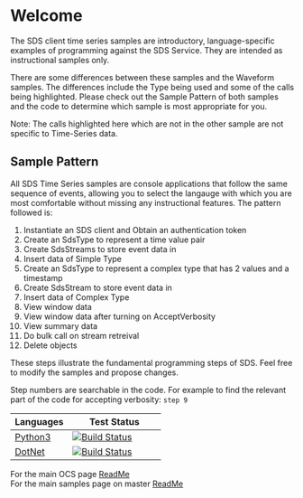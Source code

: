 Welcome
========

The SDS client time series samples are introductory, language-specific examples of programming against the SDS Service. They are intended as instructional samples only.


There are some differences between these samples and the Waveform samples.  The differences include the Type being used and some of the calls being highlighted.  Please check out the Sample Pattern of both samples and the code to determine which sample is most appropriate for you.

Note: The calls highlighted here which are not in the other sample are not specific to Time-Series data.

Sample Pattern
--------------

All SDS Time Series samples are console applications that follow the same sequence of events, allowing you to select the langauge with which you are most comfortable without missing any instructional features. The pattern followed is:

1.  Instantiate an SDS client and Obtain an authentication token
2.  Create an SdsType to represent a time value pair
3.  Create SdsStreams to store event data in
4.  Insert data of Simple Type
5.  Create an SdsType to represent a complex type that has 2 values and a timestamp
6.  Create SdsStream to store event data in
7.  Insert data of Complex Type
8.  View window data
9.  View window data after turning on AcceptVerbosity
10. View summary data
11. Do bulk call on stream retreival
12. Delete objects

These steps illustrate the fundamental programming steps of SDS.  Feel free to modify the samples and propose changes.

Step numbers are searchable in the code.  For example to find the relevant part of the code for accepting verbosity: ```step 9```


|Languages|&nbsp;&nbsp;&nbsp;&nbsp;&nbsp;&nbsp;&nbsp;Test&nbsp;Status&nbsp;&nbsp;&nbsp;&nbsp;&nbsp;&nbsp;&nbsp;
------|------------
<a href="Python">Python3</a> |  [![Build Status](https://osisoft.visualstudio.com/Engineering%20Incubation/_apis/build/status/OSIsoft_OCS_Samples-CI?branchName=master&jobName=SDS_TSPy)](https://osisoft.visualstudio.com/Engineering%20Incubation/_build/latest?definitionId=4334&branchName=master)
<a href="DotNet/Try">DotNet</a> |  [![Build Status](https://osisoft.visualstudio.com/Engineering%20Incubation/_apis/build/status/OSIsoft_OCS_Samples-CI?branchName=master&jobName=SDS_TSDotNet)](https://osisoft.visualstudio.com/Engineering%20Incubation/_build/latest?definitionId=4334&branchName=master)



For the main OCS page [ReadMe](../../)<br />
For the main samples page on master [ReadMe](https://github.com/osisoft/OSI-Samples)
